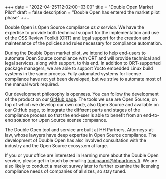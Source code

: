 +++
date = "2022-04-25T12:02:00+03:00"
title = "Double Open Market Pilot"
draft = false
description = "Double Open has entered the market pilot phase"
+++

Double Open is Open Source compliance _as a service_. We have the expertise to provide both technical support for the implementation and use of the OSS Review Toolkit (ORT) and legal support for the creation and maintenance of the policies and rules necessary for compliance automation.

During the Double Open market pilot, we intend to help end-users to automate Open Source compliance with ORT and will provide technical and legal services, along with support, to this end. In addition to ORT-supported package managers, we are able to support Yocto embedded Linux build systems in the same  process. Fully automated systems for license compliance have not yet been developed, but we strive to automate most of the manual work required.

Our development philosophy is openness. You can follow the development of the product on our [GitHub page](https://github.com/doubleopen-project). The tools we use are Open Source, on top of which we develop our own code, also Open Source and available on our GitHub page, to integrate the different parts and stages of the compliance process so that the end-user is able to benefit from an end-to-end solution for Open Source license compliance.

The Double Open tool and service are built at HH Partners, Attorneys-at-law, whose lawyers have deep expertise in Open Source compliance. The development of Double Open has also involved consultation with the industry and the Open Source ecosystem at large.

If you or your office are interested in learning more about the Double Open service, please get in touch by emailing toni.paarni@hhpartners.fi. We are also likely to conduct a market survey later to further examine the licensing compliance needs of companies of all sizes, so stay tuned.
